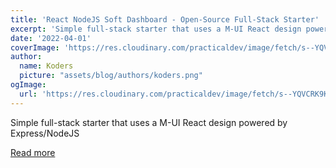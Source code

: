 ```yaml
---
title: 'React NodeJS Soft Dashboard - Open-Source Full-Stack Starter'
excerpt: 'Simple full-stack starter that uses a M-UI React design powered by Express/NodeJS'
date: '2022-04-01'
coverImage: 'https://res.cloudinary.com/practicaldev/image/fetch/s--YQVCRK9K--/c_imagga_scale,f_auto,fl_progressive,h_420,q_auto,w_1000/https://dev-to-uploads.s3.amazonaws.com/uploads/articles/ck2f1bcskd7hrwtd1c1s.jpg'
author:
  name: Koders
  picture: "assets/blog/authors/koders.png"
ogImage:
  url: 'https://res.cloudinary.com/practicaldev/image/fetch/s--YQVCRK9K--/c_imagga_scale,f_auto,fl_progressive,h_420,q_auto,w_1000/https://dev-to-uploads.s3.amazonaws.com/uploads/articles/ck2f1bcskd7hrwtd1c1s.jpg'
---
```


Simple full-stack starter that uses a M-UI React design powered by Express/NodeJS

[Read more](https://dev.to/sm0ke/react-nodejs-soft-dashboard-open-source-full-stack-starter-4bfb)
